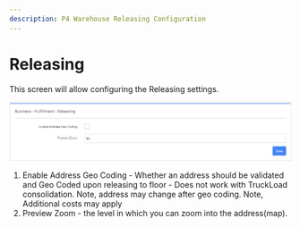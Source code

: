```yaml
---
description: P4 Warehouse Releasing Configuration
---
```


# Releasing

This screen will allow configuring the Releasing settings.

![P4 Warehouse Releasing Configuration](../../../.gitbook/assets/P4_Warehouse_Releasing.jpg)

1. Enable Address Geo Coding -   Whether an address should be validated and Geo Coded upon releasing to floor - Does not work with TruckLoad consolidation. Note, address may change after geo coding. Note, Additional costs may apply
2. Preview Zoom - the level in which you can zoom into the address(map).

